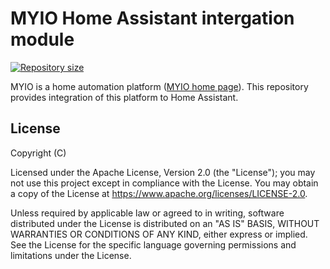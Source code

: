 # MYIO Home Assistant intergation module

[![Repository size](https://img.shields.io/github/repo-size/playframework/playframework.svg?logo=git)](https://github.com/akitaylor/homeassistant-myio)

MYIO is a home automation platform (<a href="http://smarthomeninja.hu" target="_blank">MYIO home page</a>). This repository provides integration of this platform to Home Assistant.

## License

Copyright (C)

Licensed under the Apache License, Version 2.0 (the "License"); you may not use this project except in compliance with the License. You may obtain a copy of the License at https://www.apache.org/licenses/LICENSE-2.0.

Unless required by applicable law or agreed to in writing, software distributed under the License is distributed on an "AS IS" BASIS, WITHOUT WARRANTIES OR CONDITIONS OF ANY KIND, either express or implied. See the License for the specific language governing permissions and limitations under the License.